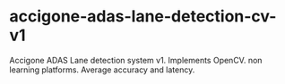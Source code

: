 # accigone-adas-lane-detection-cv-v1
Accigone ADAS Lane detection system v1. Implements OpenCV. non learning platforms. Average accuracy and latency.

